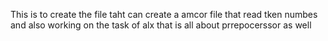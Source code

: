 This is to create the file taht can create a amcor file that read  tken numbes and also working on the task of alx that is all about prrepocerssor as well 
